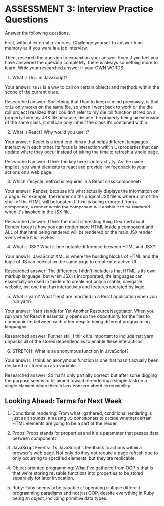 # ASSESSMENT 3: Interview Practice Questions

Answer the following questions.

First, without external resources. Challenge yourself to answer from memory as if you were in a job interview.

Then, research the question to expand on your answer. Even if you feel you have answered the question completely, there is always something more to learn. Write your researched answer in your OWN WORDS.


1. What is `this` in JavaScript?

  Your answer:
  `this` is a way to call on certain objects and methods within the scope of the current class.

  Researched answer:
  Something that I had to keep in mind previously, is that `this` only works on the same file, so when I went back to work on the die roll project I realized that I couldn't refer to my die roll function stored on a property from my JSX file because, despite the property being an extension of the same class, it still can only inherit the class it's contained within.





2. What is React? Why would you use it?

  Your answer:
  React is a front end library that helps different languages interact with each other. Its focus is interaction within UI properties that can update where they occur instead of taking the time to refresh a whole page.

  Researched answer:
  I think the key here is interactivity. As the name implies, you want elements to react and provide live feedback to your actions on a web page.





3. Which lifecycle method is required in a React class component?

  Your answer:
  Render, because it's what actually displays the information on a page. For example, the render on the original JSX file is where a lot of the shell of the HTML will be located. If html is being exported from a component, a render within the component will enable it to be rendered when it's invoked in the JSX file.

  Researched answer:
  I think the most interesting thing I learned about Render today is how you can render more HTML inside a component and ALL of that html being rendered will be rendered on the main JSX render everywhere it is invoked.





4. What is JSX? What is one notable difference between HTML and JSX?

  Your answer:
  JavaScript XML is where the building blocks of HTML and the logic of JS can coexist on the same page to create interactive UI.

  Researched answer:
  The difference I didn't include is that HTML is its own markup language, but when JSX is incorporated, the languages can essentially be used in tandem to create not only a usable, navigable website, but one that has interactivity and features operated by logic.





5. What is yarn? What file(s) are modified in a React application when you run yarn?

  Your answer:
  Yarn stands for Yet Another Resource Negotiator. When you run yarn for React it essentially opens up the opportunity for the files to communicate between each other despite being different programming languages.

  Researched answer:
  Further still, I think it's important to include that yarn unpacks all of the stored dependencies to enable these interactions.





6. STRETCH: What is an anonymous function in JavaScript?

  Your answer:
  I think an anonymous function is one that hasn't actually been declared or stored on as a variable.

  Researched answer:
  So that's only partially correct, but after some digging the purpose seems to be aimed toward rerendering a simple task on a single element when there's less concern about its reusability.


## Looking Ahead: Terms for Next Week

1. Conditional rendering:
From what I gathered, conditional rendering is just as it sounds. It's using JS conditionals to decide whether certain HTML elements are going to be a part of the render.

2. Props:
Props stands for properties and it's a parameter that passes data between components.

3. JavaScript Events:
It's JavaScript's feedback to actions within a browser's web page. Not only do they not require a page refresh due to only occurring to specified elements, but they are replicable.

4. Object-oriented programming:
What I've gathered from OOP is that is that we're storing reusable functions into properties to be stored separately for later invocation.

5. Ruby:
Ruby seems to be capable of operating multiple different programming paradigms and not just OOP, despite everything in Ruby being an object, including primitive data types. 

